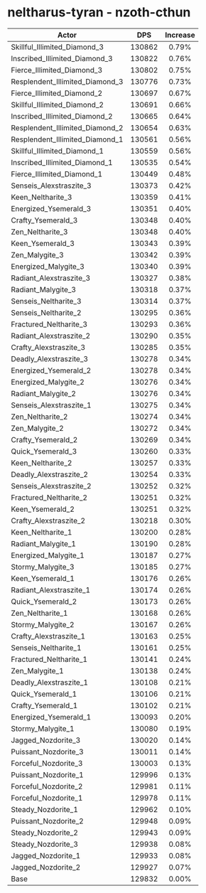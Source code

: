 # neltharus-tyran - nzoth-cthun
| Actor | DPS | Increase |
|---|:---:|:---:|
|Skillful_Illimited_Diamond_3|130862|0.79%|
|Inscribed_Illimited_Diamond_3|130822|0.76%|
|Fierce_Illimited_Diamond_3|130802|0.75%|
|Resplendent_Illimited_Diamond_3|130776|0.73%|
|Fierce_Illimited_Diamond_2|130697|0.67%|
|Skillful_Illimited_Diamond_2|130691|0.66%|
|Inscribed_Illimited_Diamond_2|130665|0.64%|
|Resplendent_Illimited_Diamond_2|130654|0.63%|
|Resplendent_Illimited_Diamond_1|130561|0.56%|
|Skillful_Illimited_Diamond_1|130559|0.56%|
|Inscribed_Illimited_Diamond_1|130535|0.54%|
|Fierce_Illimited_Diamond_1|130449|0.48%|
|Senseis_Alexstraszite_3|130373|0.42%|
|Keen_Neltharite_3|130359|0.41%|
|Energized_Ysemerald_3|130351|0.40%|
|Crafty_Ysemerald_3|130348|0.40%|
|Zen_Neltharite_3|130348|0.40%|
|Keen_Ysemerald_3|130343|0.39%|
|Zen_Malygite_3|130342|0.39%|
|Energized_Malygite_3|130340|0.39%|
|Radiant_Alexstraszite_3|130327|0.38%|
|Radiant_Malygite_3|130318|0.37%|
|Senseis_Neltharite_3|130314|0.37%|
|Senseis_Neltharite_2|130295|0.36%|
|Fractured_Neltharite_3|130293|0.36%|
|Radiant_Alexstraszite_2|130290|0.35%|
|Crafty_Alexstraszite_3|130285|0.35%|
|Deadly_Alexstraszite_3|130278|0.34%|
|Energized_Ysemerald_2|130278|0.34%|
|Energized_Malygite_2|130276|0.34%|
|Radiant_Malygite_2|130276|0.34%|
|Senseis_Alexstraszite_1|130275|0.34%|
|Zen_Neltharite_2|130274|0.34%|
|Zen_Malygite_2|130272|0.34%|
|Crafty_Ysemerald_2|130269|0.34%|
|Quick_Ysemerald_3|130260|0.33%|
|Keen_Neltharite_2|130257|0.33%|
|Deadly_Alexstraszite_2|130254|0.33%|
|Senseis_Alexstraszite_2|130252|0.32%|
|Fractured_Neltharite_2|130251|0.32%|
|Keen_Ysemerald_2|130251|0.32%|
|Crafty_Alexstraszite_2|130218|0.30%|
|Keen_Neltharite_1|130200|0.28%|
|Radiant_Malygite_1|130190|0.28%|
|Energized_Malygite_1|130187|0.27%|
|Stormy_Malygite_3|130185|0.27%|
|Keen_Ysemerald_1|130176|0.26%|
|Radiant_Alexstraszite_1|130174|0.26%|
|Quick_Ysemerald_2|130173|0.26%|
|Zen_Neltharite_1|130168|0.26%|
|Stormy_Malygite_2|130167|0.26%|
|Crafty_Alexstraszite_1|130163|0.25%|
|Senseis_Neltharite_1|130161|0.25%|
|Fractured_Neltharite_1|130141|0.24%|
|Zen_Malygite_1|130138|0.24%|
|Deadly_Alexstraszite_1|130108|0.21%|
|Quick_Ysemerald_1|130106|0.21%|
|Crafty_Ysemerald_1|130102|0.21%|
|Energized_Ysemerald_1|130093|0.20%|
|Stormy_Malygite_1|130080|0.19%|
|Jagged_Nozdorite_3|130020|0.14%|
|Puissant_Nozdorite_3|130011|0.14%|
|Forceful_Nozdorite_3|130003|0.13%|
|Puissant_Nozdorite_1|129996|0.13%|
|Forceful_Nozdorite_2|129981|0.11%|
|Forceful_Nozdorite_1|129978|0.11%|
|Steady_Nozdorite_1|129962|0.10%|
|Puissant_Nozdorite_2|129948|0.09%|
|Steady_Nozdorite_2|129943|0.09%|
|Steady_Nozdorite_3|129938|0.08%|
|Jagged_Nozdorite_1|129933|0.08%|
|Jagged_Nozdorite_2|129927|0.07%|
|Base|129832|0.00%|
